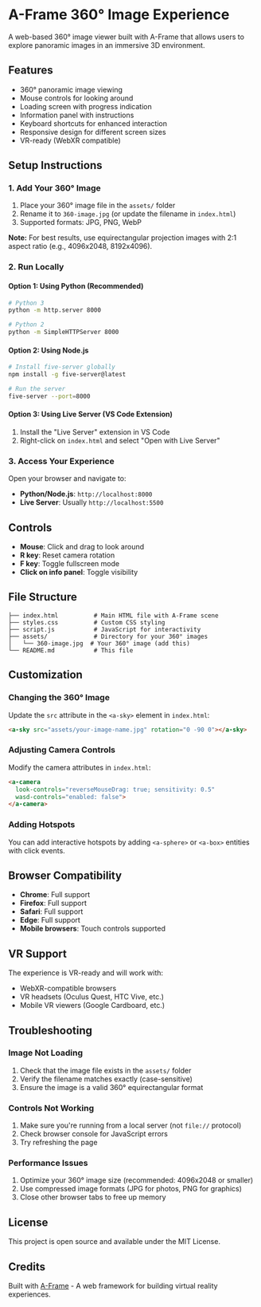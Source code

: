 # A-Frame 360° Image Experience

A web-based 360° image viewer built with A-Frame that allows users to explore panoramic images in an immersive 3D environment.

## Features

- 360° panoramic image viewing
- Mouse controls for looking around
- Loading screen with progress indication
- Information panel with instructions
- Keyboard shortcuts for enhanced interaction
- Responsive design for different screen sizes
- VR-ready (WebXR compatible)

## Setup Instructions

### 1. Add Your 360° Image

1. Place your 360° image file in the `assets/` folder
2. Rename it to `360-image.jpg` (or update the filename in `index.html`)
3. Supported formats: JPG, PNG, WebP

**Note:** For best results, use equirectangular projection images with 2:1 aspect ratio (e.g., 4096x2048, 8192x4096).

### 2. Run Locally

#### Option 1: Using Python (Recommended)
```bash
# Python 3
python -m http.server 8000

# Python 2
python -m SimpleHTTPServer 8000
```

#### Option 2: Using Node.js
```bash
# Install five-server globally
npm install -g five-server@latest

# Run the server
five-server --port=8000
```

#### Option 3: Using Live Server (VS Code Extension)
1. Install the "Live Server" extension in VS Code
2. Right-click on `index.html` and select "Open with Live Server"

### 3. Access Your Experience

Open your browser and navigate to:
- **Python/Node.js**: `http://localhost:8000`
- **Live Server**: Usually `http://localhost:5500`

## Controls

- **Mouse**: Click and drag to look around
- **R key**: Reset camera rotation
- **F key**: Toggle fullscreen mode
- **Click on info panel**: Toggle visibility

## File Structure

```
├── index.html          # Main HTML file with A-Frame scene
├── styles.css          # Custom CSS styling
├── script.js           # JavaScript for interactivity
├── assets/             # Directory for your 360° images
│   └── 360-image.jpg  # Your 360° image (add this)
└── README.md           # This file
```

## Customization

### Changing the 360° Image
Update the `src` attribute in the `<a-sky>` element in `index.html`:
```html
<a-sky src="assets/your-image-name.jpg" rotation="0 -90 0"></a-sky>
```

### Adjusting Camera Controls
Modify the camera attributes in `index.html`:
```html
<a-camera 
  look-controls="reverseMouseDrag: true; sensitivity: 0.5" 
  wasd-controls="enabled: false">
</a-camera>
```

### Adding Hotspots
You can add interactive hotspots by adding `<a-sphere>` or `<a-box>` entities with click events.

## Browser Compatibility

- **Chrome**: Full support
- **Firefox**: Full support
- **Safari**: Full support
- **Edge**: Full support
- **Mobile browsers**: Touch controls supported

## VR Support

The experience is VR-ready and will work with:
- WebXR-compatible browsers
- VR headsets (Oculus Quest, HTC Vive, etc.)
- Mobile VR viewers (Google Cardboard, etc.)

## Troubleshooting

### Image Not Loading
1. Check that the image file exists in the `assets/` folder
2. Verify the filename matches exactly (case-sensitive)
3. Ensure the image is a valid 360° equirectangular format

### Controls Not Working
1. Make sure you're running from a local server (not `file://` protocol)
2. Check browser console for JavaScript errors
3. Try refreshing the page

### Performance Issues
1. Optimize your 360° image size (recommended: 4096x2048 or smaller)
2. Use compressed image formats (JPG for photos, PNG for graphics)
3. Close other browser tabs to free up memory

## License

This project is open source and available under the MIT License.

## Credits

Built with [A-Frame](https://aframe.io/) - A web framework for building virtual reality experiences.
